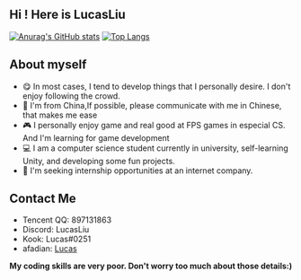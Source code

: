 ## Hi ! Here is LucasLiu
[![Anurag's GitHub stats](https://github-readme-stats.vercel.app/api?username=Lucasliu251&theme=catppuccin_mocha )](https://github.com/anuraghazra/github-readme-stats)
[![Top Langs](https://github-readme-stats.vercel.app/api/top-langs/?username=Lucasliu251&layout=compact&theme=catppuccin_mocha )](https://github.com/anuraghazra/github-readme-stats)
<!---
| <img align="center" src="https://github-readme-stats.vercel.app/api?username=RealSeek&show_icons=true&count_private=true&include_all_commits=true&hide_border=true&theme=tokyonight" alt="RealSeek's github stats" /> | <img align="center" src="https://github-readme-stats.vercel.app/api/top-langsusername=RealSeek&layout=compact&hide_border=true&theme=tokyonight&langs_count=8&hide=HTML,CSS" /> |
|-----------------------------------------------------------------------------------------------------------------------------------------------------------------------------------------------------------------------| ------------- |
--->

## About myself

- 😋 In most cases, I tend to develop things that I personally desire. I don't enjoy following the crowd.   
- 💖 I'm from China,If possible, please communicate with me in Chinese, that makes me ease  
- 🎮 I personally enjoy game and real good at FPS games in especial CS. And I'm learning for game development
- 💻 I am a computer science student currently in university, self-learning Unity, and developing some fun projects.
- 💼 I'm seeking internship opportunities at an internet company.

## Contact Me
- Tencent QQ: 897131863
- Discord: LucasLiu
- Kook: Lucas#0251
- afadian: [Lucas](https://ifdian.net/a/lucasliu)


**My coding skills are very poor. Don't worry too much about those details:)** 

